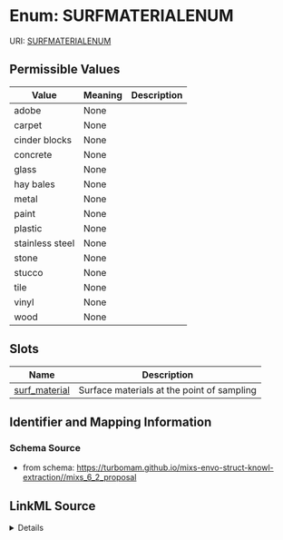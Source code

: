 # Enum: SURFMATERIALENUM



URI: [SURFMATERIALENUM](SURFMATERIALENUM)

## Permissible Values

| Value | Meaning | Description |
| --- | --- | --- |
| adobe | None |  |
| carpet | None |  |
| cinder blocks | None |  |
| concrete | None |  |
| glass | None |  |
| hay bales | None |  |
| metal | None |  |
| paint | None |  |
| plastic | None |  |
| stainless steel | None |  |
| stone | None |  |
| stucco | None |  |
| tile | None |  |
| vinyl | None |  |
| wood | None |  |




## Slots

| Name | Description |
| ---  | --- |
| [surf_material](surf_material.md) | Surface materials at the point of sampling |






## Identifier and Mapping Information







### Schema Source


* from schema: https://turbomam.github.io/mixs-envo-struct-knowl-extraction//mixs_6_2_proposal




## LinkML Source

<details>
```yaml
name: SURF_MATERIAL_ENUM
from_schema: https://turbomam.github.io/mixs-envo-struct-knowl-extraction//mixs_6_2_proposal
rank: 1000
permissible_values:
  adobe:
    text: adobe
  carpet:
    text: carpet
  cinder blocks:
    text: cinder blocks
  concrete:
    text: concrete
  glass:
    text: glass
  hay bales:
    text: hay bales
  metal:
    text: metal
  paint:
    text: paint
  plastic:
    text: plastic
  stainless steel:
    text: stainless steel
  stone:
    text: stone
  stucco:
    text: stucco
  tile:
    text: tile
  vinyl:
    text: vinyl
  wood:
    text: wood

```
</details>
